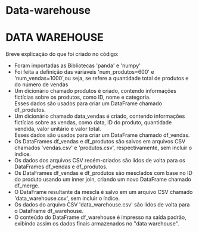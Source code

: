 # Data-warehouse

<h1>DATA WAREHOUSE</h1>
<p>Breve explicação do que foi criado no código:</p>
<ul>
  <li>Foram importadas as Bibliotecas 'panda' e 'numpy'</li>
  <li>Foi feita a definição das váriaveis 'num_produtos=600' e 'num_vendas=1000',ou seja, se refere a quantidade total de produtos e do número de vendas </li>
  <li>Um dicionário chamado produtos é criado, contendo informações fictícias sobre os produtos, como ID, nome e categoria.<br>
   Esses dados são usados para criar um DataFrame chamado df_produtos.</li>
  <li>Um dicionário chamado data_vendas é criado, contendo informações fictícias sobre as vendas, como data, ID do produto, quantidade vendida, valor unitário e valor total.<br>
Esses dados são usados para criar um DataFrame chamado df_vendas.</li>
  <li>Os DataFrames df_vendas e df_produtos são salvos em arquivos CSV chamados 'vendas.csv' e 'produtos.csv', respectivamente, sem incluir o índice.</li>
  <li>Os dados dos arquivos CSV recém-criados são lidos de volta para os DataFrames df_vendas e df_produtos.</li>
  <li>Os DataFrames df_vendas e df_produtos são mesclados com base no ID do produto usando um inner join, criando um novo DataFrame chamado df_merge.</li>
  <li>O DataFrame resultante da mescla é salvo em um arquivo CSV chamado 'data_warehouse.csv', sem incluir o índice.</li>
  <li>Os dados do arquivo CSV 'data_warehouse.csv' são lidos de volta para o DataFrame df_warehouse.</li>
  <li>O conteúdo do DataFrame df_warehouse é impresso na saída padrão, exibindo assim os dados finais armazenados no "data warehouse".</li>
</ul>
